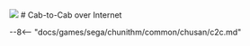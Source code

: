 <img class="header-logo" src="/img/sega/chunithm/sun/logo.webp">
# Cab-to-Cab over Internet

--8<-- "docs/games/sega/chunithm/common/chusan/c2c.md"
